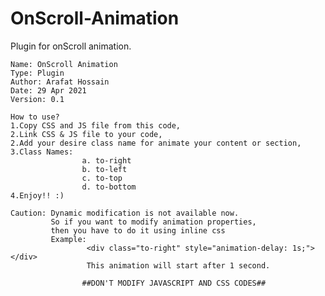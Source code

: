 # OnScroll-Animation
Plugin for onScroll animation.

    Name: OnScroll Animation
    Type: Plugin
    Author: Arafat Hossain
    Date: 29 Apr 2021
    Version: 0.1

    How to use?
    1.Copy CSS and JS file from this code,
    2.Link CSS & JS file to your code,
    2.Add your desire class name for animate your content or section,
    3.Class Names: 
                    a. to-right
                    b. to-left
                    c. to-top
                    d. to-bottom
    4.Enjoy!! :)

    Caution: Dynamic modification is not available now.
             So if you want to modify animation properties,
             then you have to do it using inline css
             Example:
                     <div class="to-right" style="animation-delay: 1s;"></div>
                     This animation will start after 1 second.

                    ##DON'T MODIFY JAVASCRIPT AND CSS CODES##
